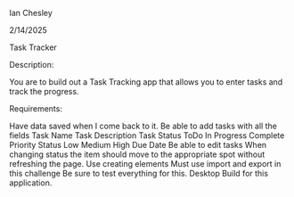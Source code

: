 Ian Chesley

2/14/2025

Task Tracker

Description:

You are to build out a Task Tracking app that allows you to enter tasks and track the progress.


Requirements:

Have data saved when I come back to it.
Be able to add tasks with all the fields
Task Name
Task Description
Task Status
ToDo
In Progress
Complete
Priority Status
Low
Medium
High
Due Date
Be able to edit tasks
When changing status the item should move to the appropriate spot without refreshing the page.
Use creating elements
Must use import and export in this challenge
Be sure to test everything for this.
Desktop Build for this application.
